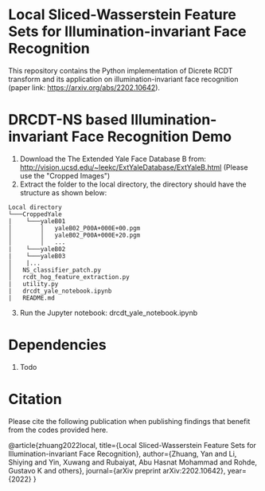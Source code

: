 # Local Sliced-Wasserstein Feature Sets for Illumination-invariant Face Recognition

This repository contains the Python implementation of Dicrete RCDT transform and its application on illumination-invariant face recognition (paper link: https://arxiv.org/abs/2202.10642).


# DRCDT-NS based Illumination-invariant Face Recognition Demo

1. Download the The Extended Yale Face Database B from: http://vision.ucsd.edu/~leekc/ExtYaleDatabase/ExtYaleB.html (Please use the "Cropped Images")
2. Extract the folder to the local directory, the directory should have the structure as shown below:
```
Local directory
└───CroppedYale
|    └───yaleB01
│        │   yaleB02_P00A+000E+00.pgm
│        │   yaleB02_P00A+000E+20.pgm
│        │   ...
|    └───yaleB02
|    └───yaleB03
│    |...
│   NS_classifier_patch.py
│   rcdt_hog_feature_extraction.py
|   utility.py
|   drcdt_yale_notebook.ipynb
|   README.md
```
3. Run the Jupyter notebook: drcdt_yale_notebook.ipynb

# Dependencies 
1. Todo

# Citation

Please cite the following publication when publishing findings that benefit from the codes provided here.

@article{zhuang2022local,
  title={Local Sliced-Wasserstein Feature Sets for Illumination-invariant Face Recognition},
  author={Zhuang, Yan and Li, Shiying and Yin, Xuwang and Rubaiyat, Abu Hasnat Mohammad and Rohde, Gustavo K and others},
  journal={arXiv preprint arXiv:2202.10642},
  year={2022}
}
